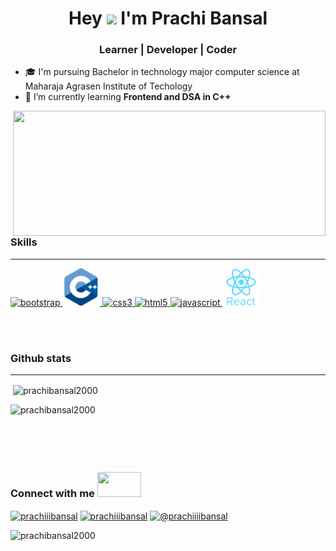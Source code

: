 <h1 align="center">Hey <img src="https://raw.githubusercontent.com/ShahriarShafin/ShahriarShafin/main/Assets/hi.gif" width="40px"/> I'm Prachi Bansal</h1>
<h3 align="center">Learner | Developer | Coder</h3>



 - 🎓 I'm pursuing Bachelor in technology major computer science at Maharaja Agrasen Institute of Techology
 - 🌱 I’m currently learning **Frontend and DSA in C++**
 

<img align="right" src="http://hivewr.ca/wp-content/uploads/2017/01/hourcode2016_girl.png" height="200px" width="500px">
<br/>

<h3 align="left">Skills</h3>
<hr>
<p align="left"> 
 <a href="https://getbootstrap.com" target="_blank"> <img src="https://raw.githubusercontent.com/ShahriarShafin/ShahriarShafin/main/Assets/bootstrap.gif" alt="bootstrap" width="60" height="60"/> </a> 
<a href="https://www.w3schools.com/cpp/" target="_blank"> <img src="https://raw.githubusercontent.com/devicons/devicon/master/icons/cplusplus/cplusplus-original.svg" alt="cplusplus" width="60" height="60"/> </a> 
<a href="https://www.w3schools.com/css/" target="_blank"> <img src="https://raw.githubusercontent.com/ShahriarShafin/ShahriarShafin/main/Assets/css.gif" alt="css3" width="60" height="60"/> </a> 
<a href="https://www.w3.org/html/" target="_blank"> <img src="https://raw.githubusercontent.com/ShahriarShafin/ShahriarShafin/main/Assets/html.gif" alt="html5" width="60" height="60"/> </a> 
<a href="https://developer.mozilla.org/en-US/docs/Web/JavaScript" target="_blank"> <img src="https://raw.githubusercontent.com/ShahriarShafin/ShahriarShafin/main/Assets/js.webp" alt="javascript" width="60" height="60"/> </a> 
<a href="https://reactjs.org/" target="_blank"> <img src="https://raw.githubusercontent.com/devicons/devicon/master/icons/react/react-original-wordmark.svg" alt="react" width="60" height="60"/> </a> </p>
<br/>
<br/>
<h3>Github stats</h3>
<hr>
<p>&nbsp;<img align="center" src="https://github-readme-stats.vercel.app/api?username=prachibansal2000&show_icons=true&locale=en" alt="prachibansal2000" /></p>

<p><img align="left" src="https://github-readme-stats.vercel.app/api/top-langs?username=prachibansal2000&show_icons=true&locale=en&layout=compact" alt="prachibansal2000" /></p>
<br/>
<br/>
<br/>
<br/>
<br/>
<h3 align="left"> Connect with me <img src="https://raw.githubusercontent.com/ShahriarShafin/ShahriarShafin/main/Assets/handshake.gif" height="40px" width="70px"/></h3>

<p align="left">
<a href="https://linkedin.com/in/prachiiibansal" target="blank"><img align="center" src="https://cdn.jsdelivr.net/npm/simple-icons@3.0.1/icons/linkedin.svg" alt="prachiiibansal" height="30" width="40" /></a>
<a href="https://instagram.com/prachiiibansal" target="blank"><img align="center" src="https://cdn.jsdelivr.net/npm/simple-icons@3.0.1/icons/instagram.svg" alt="prachiiibansal" height="30" width="40" /></a>
<a href="https://www.hackerearth.com/@prachiiiibansal" target="blank"><img align="center" src="https://cdn.jsdelivr.net/npm/simple-icons@3.0.1/icons/hackerearth.svg" alt="@prachiiiibansal" height="30" width="40" /></a>
</p>


<p align="left"> <img src="https://komarev.com/ghpvc/?username=prachibansal2000&label=Profile%20views&color=0e75b6&style=flat" alt="prachibansal2000" /> </p>
